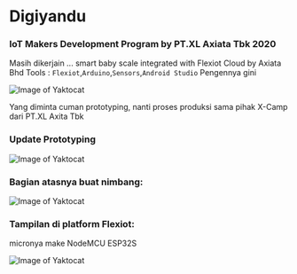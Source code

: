 # Digiyandu
### IoT Makers Development Program by PT.XL Axiata Tbk 2020

Masih dikerjain ... smart baby scale integrated with Flexiot Cloud by Axiata Bhd
Tools : `Flexiot`,`Arduino`,`Sensors`,`Android Studio`
Pengennya gini

![Image of Yaktocat](https://github.com/bagasbudhi/Digiyandu-IMDP-2020/blob/Overview/IND%20-%20Poster%20-%20%5BJOG%5D%20-%20Group%203%20-%20DigiYandu.png)

Yang diminta cuman prototyping, nanti proses produksi sama pihak X-Camp dari PT.XL Axita Tbk

### Update Prototyping

![Image of Yaktocat](https://github.com/bagasbudhi/Digiyandu-IMDP-2020/blob/master/32644.jpg)

### Bagian atasnya buat nimbang:

![Image of Yaktocat](https://github.com/bagasbudhi/Digiyandu-IMDP-2020/blob/master/32643%20atas.jpg)


### Tampilan di platform Flexiot:
micronya make NodeMCU ESP32S

![Image of Yaktocat](https://github.com/bagasbudhi/Digiyandu-IMDP-2020/blob/Overview/Baca%20sensor%20ke%20flexiot.PNG)
